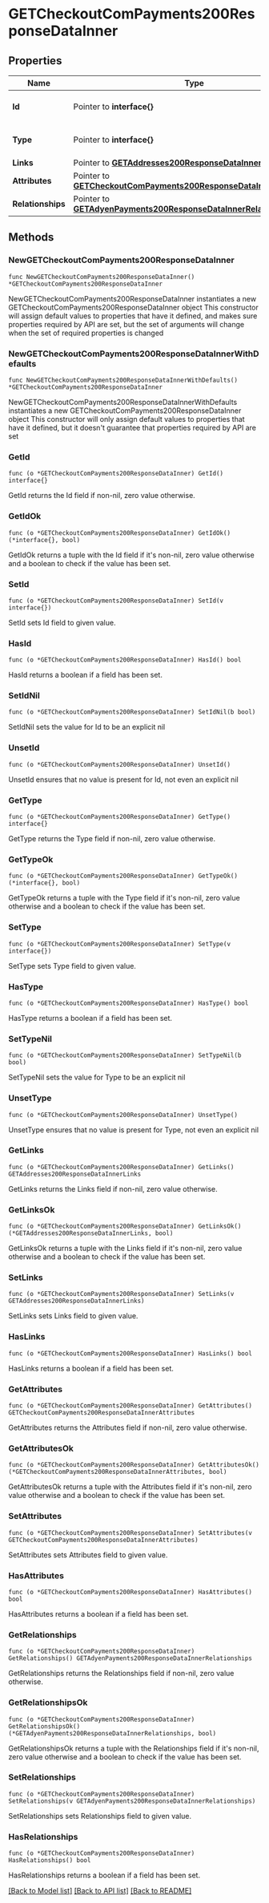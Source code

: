 # GETCheckoutComPayments200ResponseDataInner

## Properties

Name | Type | Description | Notes
------------ | ------------- | ------------- | -------------
**Id** | Pointer to **interface{}** | The resource&#39;s id | [optional] 
**Type** | Pointer to **interface{}** | The resource&#39;s type | [optional] 
**Links** | Pointer to [**GETAddresses200ResponseDataInnerLinks**](GETAddresses200ResponseDataInnerLinks.md) |  | [optional] 
**Attributes** | Pointer to [**GETCheckoutComPayments200ResponseDataInnerAttributes**](GETCheckoutComPayments200ResponseDataInnerAttributes.md) |  | [optional] 
**Relationships** | Pointer to [**GETAdyenPayments200ResponseDataInnerRelationships**](GETAdyenPayments200ResponseDataInnerRelationships.md) |  | [optional] 

## Methods

### NewGETCheckoutComPayments200ResponseDataInner

`func NewGETCheckoutComPayments200ResponseDataInner() *GETCheckoutComPayments200ResponseDataInner`

NewGETCheckoutComPayments200ResponseDataInner instantiates a new GETCheckoutComPayments200ResponseDataInner object
This constructor will assign default values to properties that have it defined,
and makes sure properties required by API are set, but the set of arguments
will change when the set of required properties is changed

### NewGETCheckoutComPayments200ResponseDataInnerWithDefaults

`func NewGETCheckoutComPayments200ResponseDataInnerWithDefaults() *GETCheckoutComPayments200ResponseDataInner`

NewGETCheckoutComPayments200ResponseDataInnerWithDefaults instantiates a new GETCheckoutComPayments200ResponseDataInner object
This constructor will only assign default values to properties that have it defined,
but it doesn't guarantee that properties required by API are set

### GetId

`func (o *GETCheckoutComPayments200ResponseDataInner) GetId() interface{}`

GetId returns the Id field if non-nil, zero value otherwise.

### GetIdOk

`func (o *GETCheckoutComPayments200ResponseDataInner) GetIdOk() (*interface{}, bool)`

GetIdOk returns a tuple with the Id field if it's non-nil, zero value otherwise
and a boolean to check if the value has been set.

### SetId

`func (o *GETCheckoutComPayments200ResponseDataInner) SetId(v interface{})`

SetId sets Id field to given value.

### HasId

`func (o *GETCheckoutComPayments200ResponseDataInner) HasId() bool`

HasId returns a boolean if a field has been set.

### SetIdNil

`func (o *GETCheckoutComPayments200ResponseDataInner) SetIdNil(b bool)`

 SetIdNil sets the value for Id to be an explicit nil

### UnsetId
`func (o *GETCheckoutComPayments200ResponseDataInner) UnsetId()`

UnsetId ensures that no value is present for Id, not even an explicit nil
### GetType

`func (o *GETCheckoutComPayments200ResponseDataInner) GetType() interface{}`

GetType returns the Type field if non-nil, zero value otherwise.

### GetTypeOk

`func (o *GETCheckoutComPayments200ResponseDataInner) GetTypeOk() (*interface{}, bool)`

GetTypeOk returns a tuple with the Type field if it's non-nil, zero value otherwise
and a boolean to check if the value has been set.

### SetType

`func (o *GETCheckoutComPayments200ResponseDataInner) SetType(v interface{})`

SetType sets Type field to given value.

### HasType

`func (o *GETCheckoutComPayments200ResponseDataInner) HasType() bool`

HasType returns a boolean if a field has been set.

### SetTypeNil

`func (o *GETCheckoutComPayments200ResponseDataInner) SetTypeNil(b bool)`

 SetTypeNil sets the value for Type to be an explicit nil

### UnsetType
`func (o *GETCheckoutComPayments200ResponseDataInner) UnsetType()`

UnsetType ensures that no value is present for Type, not even an explicit nil
### GetLinks

`func (o *GETCheckoutComPayments200ResponseDataInner) GetLinks() GETAddresses200ResponseDataInnerLinks`

GetLinks returns the Links field if non-nil, zero value otherwise.

### GetLinksOk

`func (o *GETCheckoutComPayments200ResponseDataInner) GetLinksOk() (*GETAddresses200ResponseDataInnerLinks, bool)`

GetLinksOk returns a tuple with the Links field if it's non-nil, zero value otherwise
and a boolean to check if the value has been set.

### SetLinks

`func (o *GETCheckoutComPayments200ResponseDataInner) SetLinks(v GETAddresses200ResponseDataInnerLinks)`

SetLinks sets Links field to given value.

### HasLinks

`func (o *GETCheckoutComPayments200ResponseDataInner) HasLinks() bool`

HasLinks returns a boolean if a field has been set.

### GetAttributes

`func (o *GETCheckoutComPayments200ResponseDataInner) GetAttributes() GETCheckoutComPayments200ResponseDataInnerAttributes`

GetAttributes returns the Attributes field if non-nil, zero value otherwise.

### GetAttributesOk

`func (o *GETCheckoutComPayments200ResponseDataInner) GetAttributesOk() (*GETCheckoutComPayments200ResponseDataInnerAttributes, bool)`

GetAttributesOk returns a tuple with the Attributes field if it's non-nil, zero value otherwise
and a boolean to check if the value has been set.

### SetAttributes

`func (o *GETCheckoutComPayments200ResponseDataInner) SetAttributes(v GETCheckoutComPayments200ResponseDataInnerAttributes)`

SetAttributes sets Attributes field to given value.

### HasAttributes

`func (o *GETCheckoutComPayments200ResponseDataInner) HasAttributes() bool`

HasAttributes returns a boolean if a field has been set.

### GetRelationships

`func (o *GETCheckoutComPayments200ResponseDataInner) GetRelationships() GETAdyenPayments200ResponseDataInnerRelationships`

GetRelationships returns the Relationships field if non-nil, zero value otherwise.

### GetRelationshipsOk

`func (o *GETCheckoutComPayments200ResponseDataInner) GetRelationshipsOk() (*GETAdyenPayments200ResponseDataInnerRelationships, bool)`

GetRelationshipsOk returns a tuple with the Relationships field if it's non-nil, zero value otherwise
and a boolean to check if the value has been set.

### SetRelationships

`func (o *GETCheckoutComPayments200ResponseDataInner) SetRelationships(v GETAdyenPayments200ResponseDataInnerRelationships)`

SetRelationships sets Relationships field to given value.

### HasRelationships

`func (o *GETCheckoutComPayments200ResponseDataInner) HasRelationships() bool`

HasRelationships returns a boolean if a field has been set.


[[Back to Model list]](../README.md#documentation-for-models) [[Back to API list]](../README.md#documentation-for-api-endpoints) [[Back to README]](../README.md)



